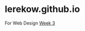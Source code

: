# lerekow.github.io
For Web Design
<a href=https://github.com/lerekow/lerekow.github.io/blob/main/challenge.html> Week 3 </a>
